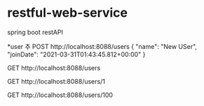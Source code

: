 # restful-web-service
spring boot
restAPI 


*user 추
POST http://localhost:8088/users
{
"name": "New USer",
"joinDate": "2021-03-31T01:43:45.812+00:00"
}

GET http://localhost:8088/users

GET http://localhost:8088/users/1

GET http://localhost:8088/users/100